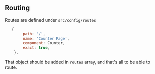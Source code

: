 ## Routing
Routes are defined under `src/config/routes`
```js
   {
        path: '/',
        name: 'Counter Page',
        component: Counter,
        exact: true,
    },
```
That object should be added in `routes` array, and that's all to be able to route.